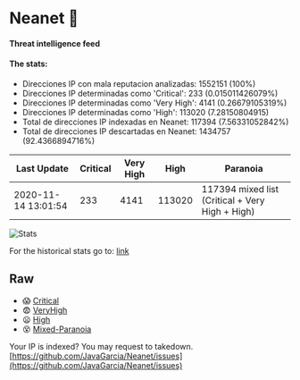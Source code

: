 # Neanet :hocho:
#### Threat intelligence feed
#### The stats:

- Direcciones IP con mala reputacion analizadas: 1552151 (100%)
- Direcciones IP determinadas como 'Critical':  233 (0.015011426079%)
- Direcciones IP determinadas como 'Very High':  4141 (0.26679105319%)
- Direcciones IP determinadas como 'High':  113020 (7.28150804915)
- Total de direcciones IP indexadas en Neanet:  117394 (7.56331052842%)
- Total de direcciones IP descartadas en Neanet:  1434757 (92.4366894716%)

| Last Update | Critical | Very High | High | Paranoia |
| --- | --- | --- | --- | --- |
| 2020-11-14 13:01:54 | 233 | 4141 | 113020 | 117394 mixed list (Critical + Very High + High)|

![Stats](https://docs.google.com/spreadsheets/d/e/2PACX-1vSnaNMIXVabIpDJjufMlzH7poXnshF3mgd8Is1g9ytUEzVsP5my4Trn8f-xkoLLQ38xpL3HtmUexLo6/pubchart?oid=501124687&format=image)

For the historical stats go to: [link](/stats.csv)
## Raw
- :scream: [Critical](https://raw.githubusercontent.com/JavaGarcia/Neanet/master/blacklists/neanet_critical.txt)
- :fearful: [VeryHigh](https://raw.githubusercontent.com/JavaGarcia/Neanet/master/blacklists/neanet_veryHigh.txtt)
- :frowning: [High](https://raw.githubusercontent.com/JavaGarcia/Neanet/master/blacklists/neanet_high.txt)
- :dizzy_face: [Mixed-Paranoia](https://raw.githubusercontent.com/JavaGarcia/Neanet/master/blacklists/neanet_all.txt)


Your IP is indexed? You may request to takedown. [https://github.com/JavaGarcia/Neanet/issues](https://github.com/JavaGarcia/Neanet/issues)

























































































































































































































































































































































































































































































































































































































































































































































































































































































































































































































































































































































































































































































































































































































































































































































































































































































































































































































































































































































































































































































































































































































